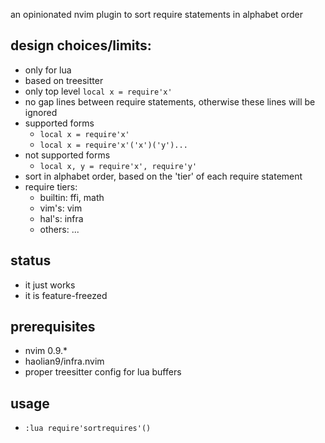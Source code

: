 an opinionated nvim plugin to sort require statements in alphabet order

## design choices/limits:
* only for lua
* based on treesitter
* only top level `local x = require'x'`
* no gap lines between require statements, otherwise these lines will be ignored
* supported forms
  * `local x = require'x'`
  * `local x = require'x'('x')('y')...`
* not supported forms
  * `local x, y = require'x', require'y'`
* sort in alphabet order, based on the 'tier' of each require statement
* require tiers:
  * builtin: ffi, math
  * vim's: vim
  * hal's: infra
  * others: ...

## status
* it just works
* it is feature-freezed

## prerequisites
* nvim 0.9.*
* haolian9/infra.nvim
* proper treesitter config for lua buffers

## usage
* `:lua require'sortrequires'()`
